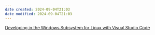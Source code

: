 ```yaml
---
date created: 2024-09-04T21:03
date modified: 2024-09-04T21:03
---
```

[Developing in the Windows Subsystem for Linux with Visual Studio Code](https://code.visualstudio.com/docs/remote/wsl) 